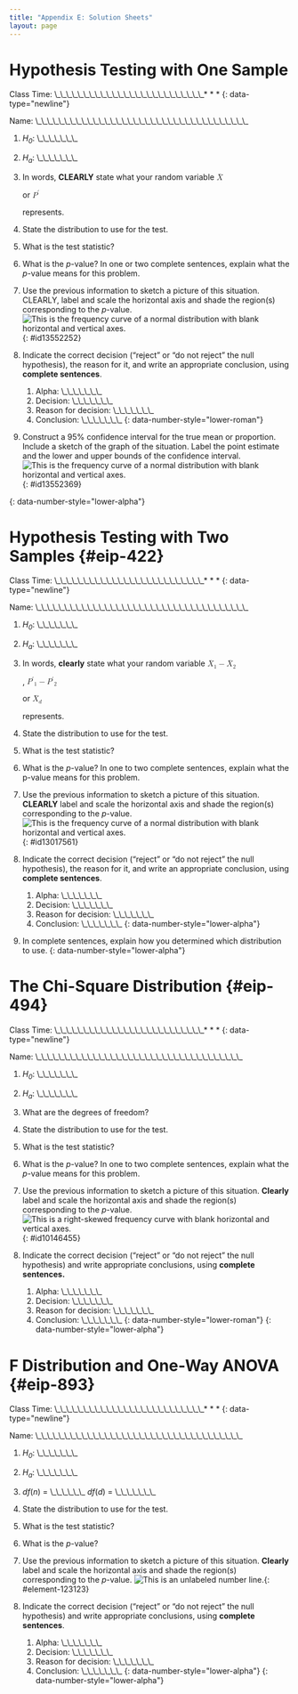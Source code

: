 ```yaml
---
title: "Appendix E: Solution Sheets"
layout: page
---
```



# Hypothesis Testing with One Sample 

Class Time: \\\_\\\_\\\_\\\_\\\_\\\_\\\_\\\_\\\_\\\_\\\_\\\_\\\_\\\_\\\_\\\_\\\_\\\_\\\_\\\_\\\_\\\_\\\_\\\_\\\_\\\_* * *
{: data-type="newline"}

 Name: \\\_\\\_\\\_\\\_\\\_\\\_\\\_\\\_\\\_\\\_\\\_\\\_\\\_\\\_\\\_\\\_\\\_\\\_\\\_\\\_\\\_\\\_\\\_\\\_\\\_\\\_\\\_\\\_\\\_\\\_\\\_\\\_\\\_\\\_\\\_\\\_\\\_

1.  *H<sub>0</sub>*\: \\\_\\\_\\\_\\\_\\\_\\\_\\\_
2.  *H<sub>a</sub>*\: \\\_\\\_\\\_\\\_\\\_\\\_\\\_
3.  In words, **CLEARLY** state what your random variable
    <math xmlns="http://www.w3.org/1998/Math/MathML"> <mover accent="true"> <mi>X</mi> <mo>¯</mo> </mover> </math>
    
    or
    <math xmlns="http://www.w3.org/1998/Math/MathML"> <msup> <mi>P</mi> <mo>′</mo> </msup> </math>
    
    represents.
4.  State the distribution to use for the test.
5.  What is the test statistic?
6.  What is the *p*-value? In one or two complete sentences, explain what the *p*-value means for this problem.
7.  Use the previous information to sketch a picture of this situation. CLEARLY, label and scale the horizontal axis and shade the region(s) corresponding to the *p*-value. ![This is the frequency curve of a normal distribution with blank horizontal and vertical axes.](../resources/CNX_Stats_Appendix_ART_Figure_14.1.jpg){: #id13552252}


8.  Indicate the correct decision (“reject” or “do not reject” the null hypothesis), the reason for it, and write an appropriate conclusion, using **complete sentences**.
    1.  Alpha: \\\_\\\_\\\_\\\_\\\_\\\_\\\_
    2.  Decision: \\\_\\\_\\\_\\\_\\\_\\\_\\\_
    3.  Reason for decision: \\\_\\\_\\\_\\\_\\\_\\\_\\\_
    4.  Conclusion: \\\_\\\_\\\_\\\_\\\_\\\_\\\_
    {: data-number-style="lower-roman"}

9.  Construct a 95% confidence interval for the true mean or proportion. Include a sketch of the graph of the situation. Label the point estimate and the lower and upper bounds of the confidence interval.![This is the frequency curve of a normal distribution with blank horizontal and vertical axes.](../resources/CNX_Stats_Appendix_ART_Figure_14.2.jpg){: #id13552369}


{: data-number-style="lower-alpha"}

# Hypothesis Testing with Two Samples    {#eip-422}

Class Time: \\\_\\\_\\\_\\\_\\\_\\\_\\\_\\\_\\\_\\\_\\\_\\\_\\\_\\\_\\\_\\\_\\\_\\\_\\\_\\\_\\\_\\\_\\\_\\\_\\\_\\\_* * *
{: data-type="newline"}

 Name: \\\_\\\_\\\_\\\_\\\_\\\_\\\_\\\_\\\_\\\_\\\_\\\_\\\_\\\_\\\_\\\_\\\_\\\_\\\_\\\_\\\_\\\_\\\_\\\_\\\_\\\_\\\_\\\_\\\_\\\_\\\_\\\_\\\_\\\_\\\_\\\_\\\_

1.  *H<sub>0</sub>*\: \\\_\\\_\\\_\\\_\\\_\\\_\\\_
2.  *H<sub>a</sub>*\: \\\_\\\_\\\_\\\_\\\_\\\_\\\_
3.  In words, **clearly** state what your random variable
    <math xmlns="http://www.w3.org/1998/Math/MathML"> <mrow> <msub> <mover accent="true"> <mi>X</mi> <mo>¯</mo> </mover> <mn>1</mn> </msub> <mo>−</mo><msub> <mover accent="true"> <mi>X</mi> <mo>¯</mo> </mover> <mn>2</mn> </msub> </mrow> </math>
    
    ,
    <math xmlns="http://www.w3.org/1998/Math/MathML"> <mrow> <msub> <msup> <mi>P</mi> <mo>′</mo> </msup> <mn>1</mn> </msub> <mo>−</mo><msub> <msup> <mi>P</mi> <mo>′</mo> </msup> <mn>2</mn> </msub> </mrow> </math>
    
    or
    <math xmlns="http://www.w3.org/1998/Math/MathML"> <mrow> <msub> <mover accent="true"> <mi>X</mi> <mo>¯</mo> </mover> <mi>d</mi> </msub> </mrow> </math>
    
    represents.
4.  State the distribution to use for the test.
5.  What is the test statistic?
6.  What is the *p*-value? In one to two complete sentences, explain what the p-value means for this problem.
7.  Use the previous information to sketch a picture of this situation. **CLEARLY** label and scale the horizontal axis and shade the region(s) corresponding to the *p*-value. ![This is the frequency curve of a normal distribution with blank horizontal and vertical axes.](../resources/CNX_Stats_Appendix_ART_Figure_14.3.jpg){: #id13017561}


8.  Indicate the correct decision (“reject” or “do not reject” the null hypothesis), the reason for it, and write an appropriate conclusion, using **complete sentences**.
    1.  Alpha: \\\_\\\_\\\_\\\_\\\_\\\_\\\_
    2.  Decision: \\\_\\\_\\\_\\\_\\\_\\\_\\\_
    3.  Reason for decision: \\\_\\\_\\\_\\\_\\\_\\\_\\\_
    4.  Conclusion: \\\_\\\_\\\_\\\_\\\_\\\_\\\_
    {: data-number-style="lower-alpha"}

9.  In complete sentences, explain how you determined which distribution to use.
{: data-number-style="lower-alpha"}

# The Chi-Square Distribution   {#eip-494}

Class Time: \\\_\\\_\\\_\\\_\\\_\\\_\\\_\\\_\\\_\\\_\\\_\\\_\\\_\\\_\\\_\\\_\\\_\\\_\\\_\\\_\\\_\\\_\\\_\\\_\\\_\\\_* * *
{: data-type="newline"}

 Name: \\\_\\\_\\\_\\\_\\\_\\\_\\\_\\\_\\\_\\\_\\\_\\\_\\\_\\\_\\\_\\\_\\\_\\\_\\\_\\\_\\\_\\\_\\\_\\\_\\\_\\\_\\\_\\\_\\\_\\\_\\\_\\\_\\\_\\\_\\\_\\\_

1.  *H<sub>0</sub>*\: \\\_\\\_\\\_\\\_\\\_\\\_\\\_
2.  *H<sub>a</sub>*\: \\\_\\\_\\\_\\\_\\\_\\\_\\\_
3.  What are the degrees of freedom?
4.  State the distribution to use for the test.
5.  What is the test statistic?
6.  What is the *p*-value? In one to two complete sentences, explain what the *p*-value means for this problem.
7.  Use the previous information to sketch a picture of this situation. **Clearly** label and scale the horizontal axis and shade the region(s) corresponding to the *p*-value. ![This is a right-skewed frequency curve with blank horizontal and vertical axes.](../resources/CNX_Stats_Appendix_ART_Figure_14.4.jpg){: #id10146455}


8.  Indicate the correct decision (“reject” or “do not reject” the null hypothesis) and write appropriate conclusions, using <strong>complete sentences. </strong>
    1.  Alpha: \\\_\\\_\\\_\\\_\\\_\\\_\\\_
    2.  Decision: \\\_\\\_\\\_\\\_\\\_\\\_\\\_
    3.  Reason for decision: \\\_\\\_\\\_\\\_\\\_\\\_\\\_
    4.  Conclusion: \\\_\\\_\\\_\\\_\\\_\\\_\\\_
    {: data-number-style="lower-roman"}
{: data-number-style="lower-alpha"}

# F Distribution and One-Way ANOVA   {#eip-893}

Class Time: \\\_\\\_\\\_\\\_\\\_\\\_\\\_\\\_\\\_\\\_\\\_\\\_\\\_\\\_\\\_\\\_\\\_\\\_\\\_\\\_\\\_\\\_\\\_\\\_\\\_\\\_* * *
{: data-type="newline"}

 Name: \\\_\\\_\\\_\\\_\\\_\\\_\\\_\\\_\\\_\\\_\\\_\\\_\\\_\\\_\\\_\\\_\\\_\\\_\\\_\\\_\\\_\\\_\\\_\\\_\\\_\\\_\\\_\\\_\\\_\\\_\\\_\\\_\\\_\\\_\\\_\\\_

1.  *H<sub>0</sub>*\: \\\_\\\_\\\_\\\_\\\_\\\_\\\_
2.  *H<sub>a</sub>*\: \\\_\\\_\\\_\\\_\\\_\\\_\\\_
3.  *df*(*n*) = \\\_\\\_\\\_\\\_\\\_\\\_ *df*(*d*) = \\\_\\\_\\\_\\\_\\\_\\\_\\\_
4.  State the distribution to use for the test.
5.  What is the test statistic?
6.  What is the *p*-value?
7.  Use the previous information to sketch a picture of this situation. **Clearly** label and scale the horizontal axis and shade the region(s) corresponding to the *p*-value. ![This is an unlabeled number line.](../resources/CNX_Stats_Appendix_ART_Figure_14.5.jpg){: #element-123123}


8.  Indicate the correct decision (“reject” or “do not reject” the null hypothesis) and write appropriate conclusions, using **complete sentences**.
    1.  Alpha: \\\_\\\_\\\_\\\_\\\_\\\_\\\_
    2.  Decision: \\\_\\\_\\\_\\\_\\\_\\\_\\\_
    3.  Reason for decision: \\\_\\\_\\\_\\\_\\\_\\\_\\\_
    4.  Conclusion: \\\_\\\_\\\_\\\_\\\_\\\_\\\_
    {: data-number-style="lower-alpha"}
{: data-number-style="lower-alpha"}

